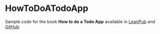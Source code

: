 # HowToDoATodoApp

Sample code for the book **How to do a Todo App** available in [LeanPub](https://leanpub.com/howtodoatodoapp) and [GitHub](https://github.com/Satyam/HowToDoATodoApp-book).
